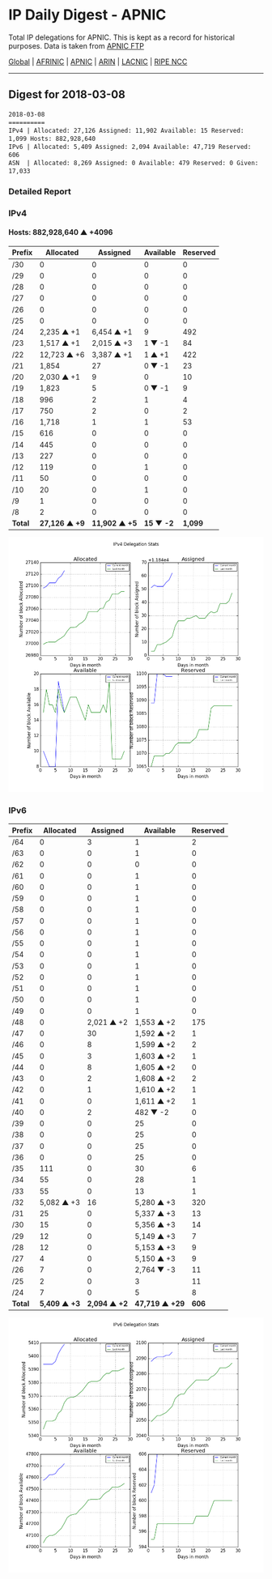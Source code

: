 # IP Daily Digest - APNIC

Total IP delegations for APNIC. This is kept as a record for historical purposes. Data is taken from [APNIC FTP](https://ftp.apnic.net/)

[Global](https://github.com/csmets/IP-Daily-Digest) | [AFRINIC](https://github.com/csmets/IP-Daily-Digest/tree/master/archives/AFRINIC) | [APNIC](https://github.com/csmets/IP-Daily-Digest/tree/master/archives/APNIC) | [ARIN](https://github.com/csmets/IP-Daily-Digest/tree/master/archives/ARIN) | [LACNIC](https://github.com/csmets/IP-Daily-Digest/tree/master/archives/LACNIC) | [RIPE NCC](https://github.com/csmets/IP-Daily-Digest/tree/master/archives/RIPE_NCC)

---

## Digest for 2018-03-08
```
2018-03-08
==========
IPv4 | Allocated: 27,126 Assigned: 11,902 Available: 15 Reserved: 1,099 Hosts: 882,928,640
IPv6 | Allocated: 5,409 Assigned: 2,094 Available: 47,719 Reserved: 606
ASN  | Allocated: 8,269 Assigned: 0 Available: 479 Reserved: 0 Given: 17,033
```

### Detailed Report

### IPv4

#### Hosts: **882,928,640 ▲ +4096**

| Prefix | Allocated | Assigned | Available | Reserved |
| ----- | ----- | ----- | ----- | ----- |
| /30 | 0 | 0 | 0 | 0 |
| /29 | 0 | 0 | 0 | 0 |
| /28 | 0 | 0 | 0 | 0 |
| /27 | 0 | 0 | 0 | 0 |
| /26 | 0 | 0 | 0 | 0 |
| /25 | 0 | 0 | 0 | 0 |
| /24 | 2,235 ▲ +1 | 6,454 ▲ +1 | 9 | 492 |
| /23 | 1,517 ▲ +1 | 2,015 ▲ +3 | 1 ▼ -1 | 84 |
| /22 | 12,723 ▲ +6 | 3,387 ▲ +1 | 1 ▲ +1 | 422 |
| /21 | 1,854 | 27 | 0 ▼ -1 | 23 |
| /20 | 2,030 ▲ +1 | 9 | 0 | 10 |
| /19 | 1,823 | 5 | 0 ▼ -1 | 9 |
| /18 | 996 | 2 | 1 | 4 |
| /17 | 750 | 2 | 0 | 2 |
| /16 | 1,718 | 1 | 1 | 53 |
| /15 | 616 | 0 | 0 | 0 |
| /14 | 445 | 0 | 0 | 0 |
| /13 | 227 | 0 | 0 | 0 |
| /12 | 119 | 0 | 1 | 0 |
| /11 | 50 | 0 | 0 | 0 |
| /10 | 20 | 0 | 1 | 0 |
| /9 | 1 | 0 | 0 | 0 |
| /8 | 2 | 0 | 0 | 0 |
| **Total** | **27,126 ▲ +9** | **11,902 ▲ +5** | **15 ▼ -2** | **1,099** |

![ipv4-stats](ipv4-figure.png)

### IPv6

| Prefix | Allocated | Assigned | Available | Reserved |
| ----- | ----- | ----- | ----- | ----- |
| /64 | 0 | 3 | 1 | 2 |
| /63 | 0 | 0 | 1 | 0 |
| /62 | 0 | 0 | 0 | 0 |
| /61 | 0 | 0 | 1 | 0 |
| /60 | 0 | 0 | 1 | 0 |
| /59 | 0 | 0 | 1 | 0 |
| /58 | 0 | 0 | 1 | 0 |
| /57 | 0 | 0 | 1 | 0 |
| /56 | 0 | 0 | 1 | 0 |
| /55 | 0 | 0 | 1 | 0 |
| /54 | 0 | 0 | 1 | 0 |
| /53 | 0 | 0 | 1 | 0 |
| /52 | 0 | 0 | 1 | 0 |
| /51 | 0 | 0 | 1 | 0 |
| /50 | 0 | 0 | 1 | 0 |
| /49 | 0 | 0 | 1 | 0 |
| /48 | 0 | 2,021 ▲ +2 | 1,553 ▲ +2 | 175 |
| /47 | 0 | 30 | 1,592 ▲ +2 | 1 |
| /46 | 0 | 8 | 1,599 ▲ +2 | 2 |
| /45 | 0 | 3 | 1,603 ▲ +2 | 1 |
| /44 | 0 | 8 | 1,605 ▲ +2 | 0 |
| /43 | 0 | 2 | 1,608 ▲ +2 | 2 |
| /42 | 0 | 1 | 1,610 ▲ +2 | 1 |
| /41 | 0 | 0 | 1,611 ▲ +2 | 1 |
| /40 | 0 | 2 | 482 ▼ -2 | 0 |
| /39 | 0 | 0 | 25 | 0 |
| /38 | 0 | 0 | 25 | 0 |
| /37 | 0 | 0 | 25 | 0 |
| /36 | 0 | 0 | 25 | 0 |
| /35 | 111 | 0 | 30 | 6 |
| /34 | 55 | 0 | 28 | 1 |
| /33 | 55 | 0 | 13 | 1 |
| /32 | 5,082 ▲ +3 | 16 | 5,280 ▲ +3 | 320 |
| /31 | 25 | 0 | 5,337 ▲ +3 | 13 |
| /30 | 15 | 0 | 5,356 ▲ +3 | 14 |
| /29 | 12 | 0 | 5,149 ▲ +3 | 7 |
| /28 | 12 | 0 | 5,153 ▲ +3 | 9 |
| /27 | 4 | 0 | 5,150 ▲ +3 | 9 |
| /26 | 7 | 0 | 2,764 ▼ -3 | 11 |
| /25 | 2 | 0 | 3 | 11 |
| /24 | 7 | 0 | 5 | 8 |
| **Total** | **5,409 ▲ +3** | **2,094 ▲ +2** | **47,719 ▲ +29** | **606** |

![ipv6-stats](ipv6-figure.png)